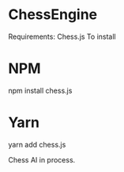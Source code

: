 # ChessEngine

Requirements: Chess.js
To install
# NPM
npm install chess.js

# Yarn
yarn add chess.js

Chess AI in process.
